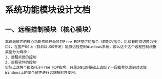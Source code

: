 # 系统功能模块设计文档
## 一、远程控制模块（核心模块）
    本课题软件的核心功能依赖开源项目Free RDP提供的指令（前期为指令，后续有时间切换为接口），在国产OS上（目前以UOS开发）能够远程控制Windows系统，那么这个这个远程控制根据类型分为两种：
    1、远程桌面的控制
    2、远程软件的控制
    实际上这两个都依托于Free RDP指令，只是2在1的基础上追加了一段指令以达到对远端Windows上的某个软件进行远端投射并使用。